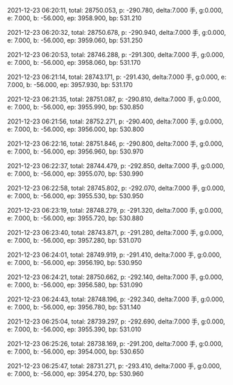2021-12-23 06:20:11, total: 28750.053, p: -290.780, delta:7.000 手, g:0.000, e: 7.000, b: -56.000, ep: 3958.900, bp: 531.210

2021-12-23 06:20:32, total: 28750.678, p: -290.940, delta:7.000 手, g:0.000, e: 7.000, b: -56.000, ep: 3959.060, bp: 531.250

2021-12-23 06:20:53, total: 28746.288, p: -291.300, delta:7.000 手, g:0.000, e: 7.000, b: -56.000, ep: 3958.060, bp: 531.170

2021-12-23 06:21:14, total: 28743.171, p: -291.430, delta:7.000 手, g:0.000, e: 7.000, b: -56.000, ep: 3957.930, bp: 531.170

2021-12-23 06:21:35, total: 28751.087, p: -290.810, delta:7.000 手, g:0.000, e: 7.000, b: -56.000, ep: 3955.990, bp: 530.850

2021-12-23 06:21:56, total: 28752.271, p: -290.400, delta:7.000 手, g:0.000, e: 7.000, b: -56.000, ep: 3956.000, bp: 530.800

2021-12-23 06:22:16, total: 28751.846, p: -290.800, delta:7.000 手, g:0.000, e: 7.000, b: -56.000, ep: 3956.960, bp: 530.970

2021-12-23 06:22:37, total: 28744.479, p: -292.850, delta:7.000 手, g:0.000, e: 7.000, b: -56.000, ep: 3955.070, bp: 530.990

2021-12-23 06:22:58, total: 28745.802, p: -292.070, delta:7.000 手, g:0.000, e: 7.000, b: -56.000, ep: 3955.530, bp: 530.950

2021-12-23 06:23:19, total: 28748.279, p: -291.320, delta:7.000 手, g:0.000, e: 7.000, b: -56.000, ep: 3955.720, bp: 530.880

2021-12-23 06:23:40, total: 28743.871, p: -291.280, delta:7.000 手, g:0.000, e: 7.000, b: -56.000, ep: 3957.280, bp: 531.070

2021-12-23 06:24:01, total: 28749.919, p: -291.410, delta:7.000 手, g:0.000, e: 7.000, b: -56.000, ep: 3956.190, bp: 530.950

2021-12-23 06:24:21, total: 28750.662, p: -292.140, delta:7.000 手, g:0.000, e: 7.000, b: -56.000, ep: 3956.580, bp: 531.090

2021-12-23 06:24:43, total: 28748.196, p: -292.340, delta:7.000 手, g:0.000, e: 7.000, b: -56.000, ep: 3956.780, bp: 531.140

2021-12-23 06:25:04, total: 28739.297, p: -292.690, delta:7.000 手, g:0.000, e: 7.000, b: -56.000, ep: 3955.390, bp: 531.010

2021-12-23 06:25:26, total: 28738.169, p: -291.200, delta:7.000 手, g:0.000, e: 7.000, b: -56.000, ep: 3954.000, bp: 530.650

2021-12-23 06:25:47, total: 28731.271, p: -293.410, delta:7.000 手, g:0.000, e: 7.000, b: -56.000, ep: 3954.270, bp: 530.960